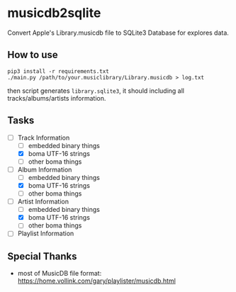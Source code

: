 # musicdb2sqlite

Convert Apple's Library.musicdb file to SQLite3 Database for explores data.

## How to use

```
pip3 install -r requirements.txt
./main.py /path/to/your.musiclibrary/Library.musicdb > log.txt
```

then script generates `library.sqlite3`, it should including all tracks/albums/artists information.

## Tasks

- [ ] Track Information
  - [ ] embedded binary things
  - [x] boma UTF-16 strings
  - [ ] other boma things
- [ ] Album Information
  - [ ] embedded binary things
  - [x] boma UTF-16 strings
  - [ ] other boma things
- [ ] Artist Information
  - [ ] embedded binary things
  - [x] boma UTF-16 strings
  - [ ] other boma things
- [ ] Playlist Information

## Special Thanks

- most of MusicDB file format: https://home.vollink.com/gary/playlister/musicdb.html